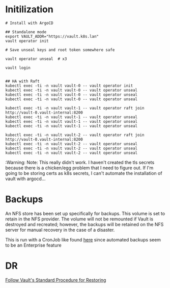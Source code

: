 # Initilization

```
# Install with ArgoCD

## Standalone mode
export VAULT_ADDR="https://vault.k8s.lan"
vault operator init

# Save unseal keys and root token somewhere safe

vault operator unseal  # x3

vault login


## HA with Raft
kubectl exec -ti -n vault vault-0 -- vault operator init
kubectl exec -ti -n vault vault-0 -- vault operator unseal
kubectl exec -ti -n vault vault-0 -- vault operator unseal
kubectl exec -ti -n vault vault-0 -- vault operator unseal

kubectl exec -ti -n vault vault-1 -- vault operator raft join http://vault-0.vault-internal:8200
kubectl exec -ti -n vault vault-1 -- vault operator unseal
kubectl exec -ti -n vault vault-1 -- vault operator unseal
kubectl exec -ti -n vault vault-1 -- vault operator unseal

kubectl exec -ti -n vault vault-2 -- vault operator raft join http://vault-0.vault-internal:8200
kubectl exec -ti -n vault vault-2 -- vault operator unseal
kubectl exec -ti -n vault vault-2 -- vault operator unseal
kubectl exec -ti -n vault vault-2 -- vault operator unseal
```

:Warning: Note: This really didn't work. I haven't created the tls secrets because there is a chicken/egg problem that I
need to figure out. If I'm going to be storing certs as k8s secrets, I can't automate the installation of vault with
argocd...

# Backups
An NFS store has been set up specifically for backups. This volume is set to retain in the NFS provider. The volume will
not be remounted if Vault is destroyed and recreated; however, the backups will be retained on the NFS server for manual
recovery in the case of a disaster.

This is run with a CronJob like found [here](https://michaellin.me/backup-vault-with-raft-storage-on-kubernetes/) since
automated backups seem to be an Enterprise feature

# DR
[Follow Vault's Standard Procedure for
Restoring](https://learn.hashicorp.com/tutorials/vault/sop-restore?in=vault/standard-procedures)

